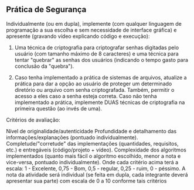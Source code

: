 ## Prática de Segurança

Individualmente (ou em dupla), implemente (com qualquer linguagem de programação a sua escolha e sem necessidade de interface gráfica) e apresente (gravando vídeo explicando código e execução):

1. Uma técnica de criptografia para criptografar senhas digitadas pelo usuário (com tamanho máximo de 8 caracteres) e uma técnica para tentar "quebrar" as senhas dos usuários (indicando o tempo gasto para conclusão da "quebra").

2. Caso tenha implementado a prática de sistemas de arquivos, atualize a prática para dar a opção ao usuário de proteger um determinado diretório ou arquivo com senha criptografada. Também, permitir o acesso a eles caso a senha esteja correta. Caso não tenha implementado a prática, implemente DUAS técnicas de criptografia na primeira questão (ao invés de uma).

Critérios de avaliação:

Nível de originalidade/autenticidade
Profundidade e detalhamento das informações/explanações (pontuado individualmente).
Completude/"corretude" das implementações (quantidades, requisitos, etc.) e entregáveis (código/projeto + vídeo).
Complexidade dos algoritmos implementados (quanto mais fácil o algoritmo escolhido, menor a nota e vice-versa, pontuado individualmente).
Onde cada critério acima terá a escala: 1 - Excelente, 0,75 - Bom, 0,5 - regular, 0,25 - ruim, 0 - péssimo. A nota da atividade será individual (se feita em dupla, cada integrante deverá apresentar sua parte) com escala de 0 a 10 conforme tais critérios

